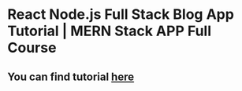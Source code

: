 # React Node.js Full Stack Blog App Tutorial | MERN Stack APP Full Course

## You can find tutorial [here](https://youtu.be/LelifxOrzvw)